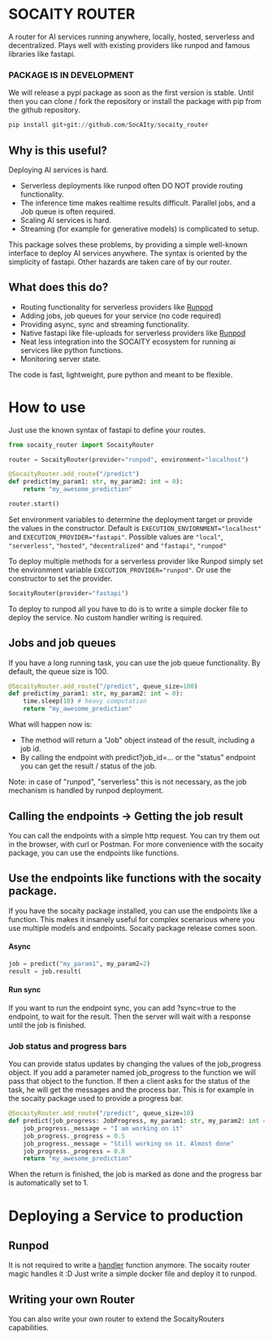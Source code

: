 # SOCAITY ROUTER

A router for AI services running anywhere, locally, hosted, serverless and decentralized.
Plays well with existing providers like runpod and famous libraries like fastapi.

### PACKAGE IS IN DEVELOPMENT
We will release a pypi package as soon as the first version is stable.
Until then you can clone / fork the repository or install the package with pip from the github repository.

```python
pip install git+git://github.com/SocAIty/socaity_router
```


## Why is this useful?
Deploying AI services is hard. 
- Serverless deployments like runpod often DO NOT provide routing functionality.
- The inference time makes realtime results difficult. Parallel jobs, and a Job queue is often required. 
- Scaling AI services is hard.
- Streaming (for example for generative models) is complicated to setup.


This package solves these problems, by providing a simple well-known interface to deploy AI services anywhere.
The syntax is oriented by the simplicity of fastapi. Other hazards are taken care of by our router.

## What does this do?

- Routing functionality for serverless providers like [Runpod](Runpod.io)
- Adding jobs, job queues for your service (no code required)
- Providing async, sync and streaming functionality.
- Native fastapi like file-uploads for serverless providers like [Runpod](https://docs.runpod.io/serverless/workers/handlers/overview) 
- Neat less integration into the SOCAITY ecosystem for running ai services like python functions.
- Monitoring server state.

The code is fast, lightweight, pure python and meant to be flexible.

# How to use
Just use the known syntax of fastapi to define your routes.

```python
from socaity_router import SocaityRouter

router = SocaityRouter(provider="runpod", environment="localhost")

@SocaityRouter.add_route("/predict")
def predict(my_param1: str, my_param2: int = 0):
    return "my_awesome_prediction"

router.start()
```
Set environment variables to determine the deployment target or provide the values in the constructor.
Default is ```EXECUTION_ENVIORNMENT="localhost"``` and ```EXECUTION_PROVIDER="fastapi"```.
Possible values are ```"local"```, ```"serverless"```, ```"hosted"```, ```"decentralized"``` and ```"fastapi"```, ```"runpod"```

To deploy multiple methods for a serverless provider like Runpod simply set the environment variable ```EXECUTION_PROVIDER="runpod"```.
Or use the constructor to set the provider.

```python
SocaityRouter(provider="fastapi")
```
To deploy to runpod all you have to do is to write a simple docker file to deploy the service. 
No custom handler writing is required.


## Jobs and job queues

If you have a long running task, you can use the job queue functionality. By default, the queue size is 100.
```python
@SocaityRouter.add_route("/predict", queue_size=100)
def predict(my_param1: str, my_param2: int = 0):
    time.sleep(10) # heavy computation
    return "my_awesome_prediction"
```
What will happen now is: 
- The method will return a "Job" object instead of the result, including a job id.
- By calling the endpoint with predict?job_id=... or the "status" endpoint you can get the result / status of the job.


Note: in case of "runpod", "serverless" this is not necessary, as the job mechanism is handled by runpod deployment.

## Calling the endpoints -> Getting the job result

You can call the endpoints with a simple http request.
You can try them out in the browser, with curl or Postman. 
For more convenience with the socaity package, you can use the endpoints like functions.

## Use the endpoints like functions with the socaity package.
If you have the socaity package installed, you can use the endpoints like a function.
This makes it insanely useful for complex scenarious where you use multiple models and endpoints.
Socaity package release comes soon.

#### Async

```python
job = predict("my_param1", my_param2=2)
result = job.result(

```
#### Run sync
If you want to run the endpoint sync, you can add ?sync=true to the endpoint, to wait for the result.
Then the server will wait with a response until the job is finished.



### Job status and progress bars

You can provide status updates by changing the values of the job_progress object. 
If you add a parameter named job_progress to the function we will pass that object to the function.
If then a client asks for the status of the task, he will get the messages and the process bar. This is for example in the socaity package used to provide a progress bar.

```python
@SocaityRouter.add_route("/predict", queue_size=10)
def predict(job_progress: JobProgress, my_param1: str, my_param2: int = 0):
    job_progress._message = "I am working on it"
    job_progress._progress = 0.5
    job_progress._message = "Still working on it. Almost done"
    job_progress._progress = 0.8
    return "my_awesome_prediction"
```
When the return is finished, the job is marked as done and the progress bar is automatically set to 1.


# Deploying a Service to production

## Runpod
It is not required to write a [handler](https://docs.runpod.io/serverless/workers/handlers/overview) function anymore. The socaity router magic handles it :D
Just write a simple docker file and deploy it to runpod. 


## Writing your own Router

You can also write your own router to extend the SocaityRouters capabilities.
